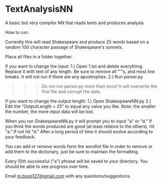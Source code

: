 # TextAnalysisNN
A basic but very complex NN that reads texts and produces analysis

How to run:

Currently this will read Shakespeare and produce 25 words based on a random 100 character passage of Shakespeare's sonnets.

Place all files in a folder together.

If you want to change the input:
1.) Open 1.txt and delete everything. Replace it with text of any length. Be sure to remove all "'"s, and most line breaks. It will not run if there are any apostrophes.
2.) Run parser.py
>>>Do not run parser.py more than once! It will overwrite the first file and corrupt the data.

If you want to change the output length:
1.) Open ShakespeareNN.py
2.) Edit the "OutputLength = 25" to equal any value you like. Note: the smaller the number, the more input data will be lost.

When you run ShakespeareNN.py it will prompt you to input "a" or "d." If you think the words produced are good (at least relative to the others), hit "a." If not hit "d."
After a long period of time it should evolve according to your feedback.

You can add or remove words form the wordlist file in order to remove or add them to the dictionary, just be sure to maintain the formatting.

Every 10th successful ("a") phrase will be saved to your directory. You should be able to see progress over time.

Email m.boop127@gmail.com with any questions/suggestions.
